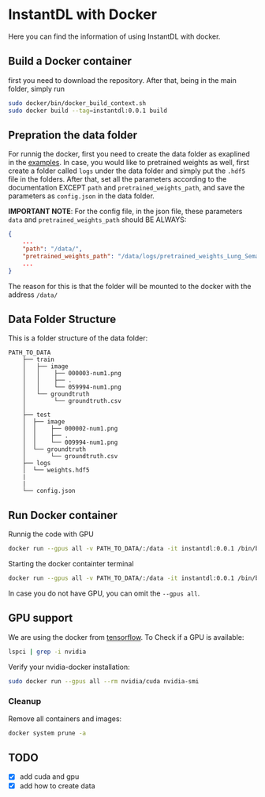 # InstantDL with Docker

Here you can find the information of using InstantDL with docker.


## Build a Docker container

first you need to download the repository. After that, being in the main folder, simply run 

```bash
sudo docker/bin/docker_build_context.sh
sudo docker build --tag=instantdl:0.0.1 build
```

## Prepration the data folder

For runnig the docker, first you need to create the data folder as exaplined in the [examples](../docs/examples). In case, you would like to pretrained weights as well, first create a folder called `logs` under the data folder and simply put the `.hdf5` file in the folders. After that, set all the parameters according to the documentation EXCEPT `path` and `pretrained_weights_path`, and save the parameters as  `config.json` in the data folder.

__IMPORTANT NOTE__: For the config file, in the json file, these parameters `data` and `pretrained_weights_path` should BE ALWAYS: 

```json
{
    ...
	"path": "/data/",
	"pretrained_weights_path": "/data/logs/pretrained_weights_Lung_SemanticSegmentation.hdf5",
    ...
}
```

The reason for this is that the folder will be mounted to the docker with the address `/data/`

## Data Folder Structure

This is a folder structure of the data folder:

```
PATH_TO_DATA
    ├── train                    
    │   ├── image
    │   │    ├── 000003-num1.png
    │   │    ├── .
    │   │    └── 059994-num1.png     
    │   └── groundtruth  
    │        └── groundtruth.csv
    │
    ├── test                    
    │  ├── image
    │  │    ├── 000002-num1.png
    │  │    ├── .
    │  │    └── 009994-num1.png     
    │  └── groundtruth  
    │       └── groundtruth.csv
    ├── logs                    
    │  └── weights.hdf5
    |
    |
    └── config.json
```

## Run Docker container

Runnig the code with GPU

```bash
docker run --gpus all -v PATH_TO_DATA/:/data -it instantdl:0.0.1 /bin/bash
```

Starting the docker containter terminal

```bash
docker run --gpus all -v PATH_TO_DATA/:/data -it instantdl:0.0.1 /bin/bash
```

In case you do not have GPU, you can omit the `--gpus all`.

## GPU support

We are using the docker from [tensorflow](https://www.tensorflow.org/install/docker). To Check if a GPU is available:

```bash
lspci | grep -i nvidia
```

Verify your nvidia-docker installation:

```bash
sudo docker run --gpus all --rm nvidia/cuda nvidia-smi
```

### Cleanup

Remove all containers and images:

```bash
docker system prune -a
```

## TODO

- [x] add cuda and gpu
- [x] add how to create data